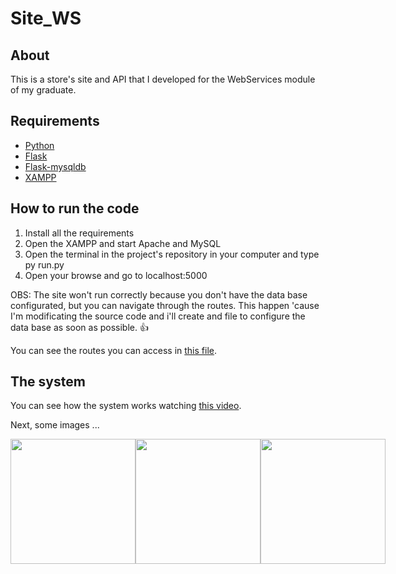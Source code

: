 # Site_WS

## About
<p>This is a store's site and API that I developed for the WebServices module of my graduate.</p>

## Requirements

<ul>
  <li><a href="https://python.org">Python</a></li>
  <li><a href="https://flask.palletsprojects.com/">Flask</a></li>
  <li><a href="https://pypi.org/project/Flask-MySQLdb/">Flask-mysqldb</a></li>
  <li><a href="https://www.apachefriends.org/">XAMPP</a></li>

</ul>

## How to run the code

<ol>
  <li>Install all the requirements</li>
  <li>Open the XAMPP and start Apache and MySQL</li>
  <li>Open the terminal in the project's repository in your computer and type py run.py</li>
  <li>Open your browse and go to localhost:5000 </li>
</ol>
<p>OBS: The site won't run correctly because you don't have the data base configurated, but you can navigate through the routes. This happen 'cause I'm modificating the source code and i'll create and file to configure the data base as soon as possible. 👍 </p> 
<p>You can see the routes you can access in <a href="https://github.com/KevinFGR/Site_WS/blob/main/app/controllers/default.py">this file</a>.</p>

## The system

<p>You can see how the system works watching <a href="https://drive.google.com/file/d/10QY4zZCQ4qh0x9usHQ_LEI5DoHGa0yK4/view?usp=share_link">this video</a>.</p>
<p>Next, some images ...</p>

<div style="display:flex;">
<img src="https://user-images.githubusercontent.com/109561598/236118345-acf2125e-25f7-45a0-8936-bd3186df1170.png" height="200px" /> 
<img src="https://user-images.githubusercontent.com/109561598/236118653-32fae8bd-e551-4f40-a57a-5d259fe5e94b.png" height="200px" /> 
<img src="https://user-images.githubusercontent.com/109561598/236118860-db5b5ca9-1ecf-42ea-980e-6e54caca5a75.png" height="200px" /> 
</div>
